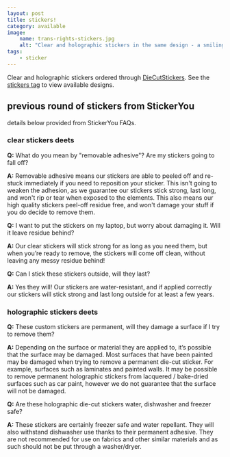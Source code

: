 ```yaml
---
layout: post
title: stickers!
category: available
image:
    name: trans-rights-stickers.jpg
    alt: "Clear and holographic stickers in the same design - a smiling skull with speech bubble reading 'trans rights!'"
tags:
    - sticker
---
```


Clear and holographic stickers ordered through [DieCutStickers](diecutstickers.com). See the [stickers tag](tag/sticker) to view available designs.




## previous round of stickers from StickerYou

details below provided from StickerYou FAQs.

### clear stickers deets

**Q:** What do you mean by "removable adhesive"? Are my stickers going to fall off?

**A:** Removable adhesive means our stickers are able to peeled off and re-stuck immediately if you need to reposition your sticker. This isn't going to weaken the adhesion, as we guarantee our stickers stick strong, last long, and won't rip or tear when exposed to the elements. This also means our high quality stickers peel-off residue free, and won't damage your stuff if you do decide to remove them. 

**Q:** I want to put the stickers on my laptop, but worry about damaging it. Will it leave residue behind?

**A:** Our clear stickers will stick strong for as long as you need them, but when you’re ready to remove, the stickers will come off clean, without leaving any messy residue behind!

**Q:** Can I stick these stickers outside, will they last?

**A:** Yes they will! Our stickers are water-resistant, and if applied correctly our stickers will stick strong and last long outside for at least a few years.

### holographic stickers deets

**Q:** These custom stickers are permanent, will they damage a surface if I try to remove them?

**A:** Depending on the surface or material they are applied to, it’s possible that the surface may be damaged. Most surfaces that have been painted may be damaged when trying to remove a permanent die-cut sticker. For example, surfaces such as laminates and painted walls. It may be possible to remove permanent holographic stickers from lacquered / bake-dried surfaces such as car paint, however we do not guarantee that the surface will not be damaged.

**Q:** Are these holographic die-cut stickers water, dishwasher and freezer safe?

**A:** These stickers are certainly freezer safe and water repellant. They will also withstand dishwasher use thanks to their permanent adhesive. They are not recommended for use on fabrics and other similar materials and as such should not be put through a washer/dryer.
